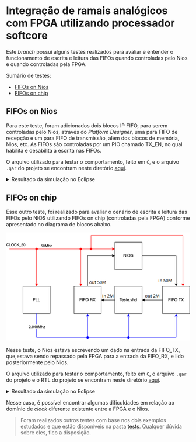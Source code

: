 # Integração de ramais analógicos com FPGA utilizando processador softcore

Este *branch* possui alguns testes realizados para avaliar e entender o funcionamento de escrita e leitura das FIFOs quando controladas pelo Nios e quando controladas pela FPGA.

Sumário de testes:
- [FIFOs on Nios](#fifos-on-nios)
- [FIFOs on chip](#fifos-on-chip)
## FIFOs on Nios

Para este teste, foram adicionados dois blocos IP FIFO, para serem controladas pelo Nios, através do *Platform Designer*, uma para FIFO de recepção e um para FIFO de transmissão, além dos blocos de memória, Nios, etc. As FIFOs são controladas por um PIO chamado TX_EN, no qual habilita e desabilita a escrita nas FIFOs. 

O arquivo utilizado para testar o comportamento, feito em `C`, e o arquivo `.qar` do projeto se encontram neste diretório [aqui](tests/FIFO/duas_fifo_nios/).

<details>
<summary>Resultado da simulação no Eclipse</summary>
<br>

  ![](tests/FIFO/duas_fifo_nios/double_fifo_nios.PNG)

</details>

## FIFOs on chip

 Esse outro teste, foi realizado para avaliar o cenário de escrita e leitura das FIFOs pelo NIOS utilizando FIFOs on chip (controladas pela FPGA) conforme apresentado no diagrama de blocos abaixo.

 ![Diagrama de blocos do cenário de teste](tests/FIFO/fifo_tx_fifo_rx/teste-fifo.drawio.png)

Nesse teste, o Nios estava escrevendo um dado na entrada da FIFO_TX, que,estava sendo repassado pela FPGA para a entrada da FIFO_RX, e lido posteriormente pelo Nios.

O arquivo utilizado para testar o comportamento, feito em `C`, o arquivo `.qar` do projeto e o RTL do projeto se encontram neste diretório [aqui](tests/FIFO/fifo_tx_fifo_rx/).

<details>
<summary>Resultado da simulação no Eclipse</summary>
<br>

  ![](tests/FIFO/fifo_tx_fifo_rx/saida_software.PNG)

</details>

Nesse caso, é possível encontrar algumas dificuldades em relação ao domínio de *clock* diferente existente entre a FPGA e o Nios.

> Foram realizados outros testes com base nos dois exemplos estudados e que estão disponíveis na pasta [tests](tests/FIFO/). Qualquer dúvida sobre eles, fico a disposição.